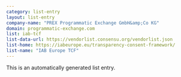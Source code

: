 ```yaml
---
category: list-entry
layout: list-entry
company-name: "PREX Programmatic Exchange GmbH&amp;Co KG"
domain: programmatic-exchange.com
list: iab-tcf
list-data-url: https://vendorlist.consensu.org/vendorlist.json
list-home: https://iabeurope.eu/transparency-consent-framework/
list-name: "IAB Europe TCF"
---
```


This is an automatically generated list entry.
